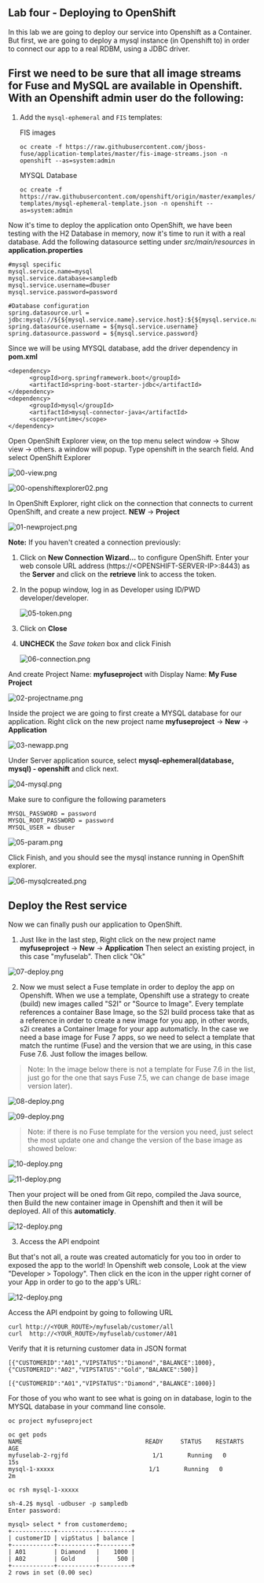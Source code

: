 ## Lab four - Deploying to OpenShift
In this lab we are going to deploy our service into Openshift as a Container. But first, we are going to deploy a mysql instance (in Openshift to) in order to connect our app to a real RDBM, using a JDBC driver.

## First we need to be sure that all image streams for Fuse and MySQL are available in Openshift. With an Openshift admin user do the following:

1. Add the `mysql-ephemeral` and `FIS` templates:

   FIS images
   ```
   oc create -f https://raw.githubusercontent.com/jboss-fuse/application-templates/master/fis-image-streams.json -n openshift --as=system:admin
   ```
   MYSQL Database
   ```
   oc create -f https://raw.githubusercontent.com/openshift/origin/master/examples/db-templates/mysql-ephemeral-template.json -n openshift --as=system:admin
   ```


Now it's time to deploy the application onto OpenShift, we have been testing with the H2 Database in memory, now it's time to run it with a real database. Add the following datasource setting under *src/main/resources* in **application.properties**

```
#mysql specific
mysql.service.name=mysql
mysql.service.database=sampledb
mysql.service.username=dbuser
mysql.service.password=password

#Database configuration
spring.datasource.url = jdbc:mysql://${${mysql.service.name}.service.host}:${${mysql.service.name}.service.port}/${mysql.service.database}
spring.datasource.username = ${mysql.service.username}
spring.datasource.password = ${mysql.service.password}
```

Since we will be using MYSQL database, add the driver dependency in **pom.xml**

```
<dependency>
      <groupId>org.springframework.boot</groupId>
      <artifactId>spring-boot-starter-jdbc</artifactId>
</dependency>
<dependency>
      <groupId>mysql</groupId>
      <artifactId>mysql-connector-java</artifactId>
      <scope>runtime</scope>
</dependency>
```


Open OpenShift Explorer view, on the top menu select window -> Show view -> others. a window will popup. Type openshift in the search field. And select OpenShift Explorer

![00-view.png](./img/00-view.png)

![00-openshiftexplorer02.png](./img/00-openshiftexplorer.png)

In OpenShift Explorer, right click on the connection that connects to current OpenShift, and create a new project. **NEW** -> **Project**

![01-newproject.png](./img/01-newproject.png)

**Note:** If you haven't created a connection previously:

1. Click on **New Connection Wizard...** to configure OpenShift. Enter your web console URL address (https://&lt;OPENSHIFT-SERVER-IP&gt;:8443) as the **Server** and click on the **retrieve** link to access the token.
1. In the popup window, log in as Developer using ID/PWD developer/developer.

    ![05-token.png](../img/05-token.png)

1. Click on **Close**
1. **UNCHECK** the *Save token* box and click Finish

    ![06-connection.png](../img/06-connection.png)

And create Project Name: **myfuseproject** with Display Name: **My Fuse Project**

![02-projectname.png](./img/02-projectname.png)

Inside the project we are going to first create a MYSQL database for our application. Right click on the new project name **myfuseproject** -> **New** -> **Application**

![03-newapp.png](./img/03-newapp.png)

Under Server application source, select **mysql-ephemeral(database, mysql) - openshift** and click next.

![04-mysql.png](./img/04-mysql.png)

Make sure to configure the following parameters

```
MYSQL_PASSWORD = password
MYSQL_ROOT_PASSWORD = password
MYSQL_USER = dbuser
```
![05-param.png](./img/05-param.png)

Click Finish, and you should see the mysql instance running in OpenShift explorer.

![06-mysqlcreated.png](./img/06-mysqlcreated.png)


## Deploy the Rest service
Now we can finally push our application to OpenShift. 
1. Just like in the last step,   Right click on the new project name **myfuseproject** -> **New** -> **Application**
Then select an existing project, in this case "myfuselab". Then click "Ok"

![07-deploy.png](./img/07-deploy.png)

2. Now we must select a Fuse template in order to deploy the app on Openshift. When we use a template, Openshift use a strategy to create (build) new images called "S2I" or "Source to Image". Every template references a container Base Image, so the S2I build process take that as a reference in order to create a new image for you app, in other words, s2i creates a Container Image for your app automaticly. In the case we need a base image for Fuse 7 apps, so we need to select a template that match the runtime (Fuse) and the version that we are using, in this case Fuse 7.6. Just follow the images bellow.

> Note: In the image below there is not a template for Fuse 7.6 in the list, just go for the one that says Fuse 7.5, we can change de base image version later).

![08-deploy.png](./img/08-deploy.png)

![09-deploy.png](./img/09-deploy.png)

> Note: if there is no Fuse template for the version you need, just select the most update one and change the version of the base image as showed below:

![10-deploy.png](./img/10-deploy.png)

![11-deploy.png](./img/11-deploy.png)

Then your project will be oned from Git repo, compiled the Java source, then Build the new container image in Openshift and then it will be deployed. All of this **automaticly**. 

![12-deploy.png](./img/12-deploy.png)

3. Access the API endpoint

But that's not all, a route was created automaticly for you too in order to exposed the app to the world! In Openshift web console, Look at the view "Developer > Topology". Then click en the icon in the upper right corner of your App in order to go to the app's URL:


![12-deploy.png](./img/12-deploy.png)


Access the API endpoint by going to following URL

```
curl http://<YOUR_ROUTE>/myfuselab/customer/all
curl  http://<YOUR_ROUTE>/myfuselab/customer/A01
```

Verify that it is returning customer data in JSON format
```
[{"CUSTOMERID":"A01","VIPSTATUS":"Diamond","BALANCE":1000},{"CUSTOMERID":"A02","VIPSTATUS":"Gold","BALANCE":500}]

[{"CUSTOMERID":"A01","VIPSTATUS":"Diamond","BALANCE":1000}]
```

For those of you who want to see what is going on in database, login to the MYSQL database in your command line console.

```
oc project myfuseproject

oc get pods
NAME                                   READY     STATUS    RESTARTS   AGE
myfuselab-2-rgjfd  						 1/1       Running   0          15s
mysql-1-xxxxx                           1/1       Running   0          2m

oc rsh mysql-1-xxxxx

sh-4.2$ mysql -udbuser -p sampledb
Enter password:

mysql> select * from customerdemo;
+------------+-----------+---------+
| customerID | vipStatus | balance |
+------------+-----------+---------+
| A01        | Diamond   |    1000 |
| A02        | Gold      |     500 |
+------------+-----------+---------+
2 rows in set (0.00 sec)
```
